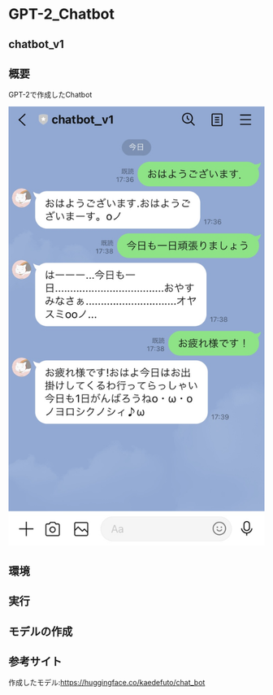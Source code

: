 # GPT-2_Chatbot

## chatbot_v1

## 概要<br>
GPT-2で作成したChatbot

![sample](https://github.com/kaedefuto/GPT-2_Chatbot/blob/main/images/IMG_5630.jpg "word cloud sample")

## 環境

## 実行

## モデルの作成

## 参考サイト

作成したモデル:https://huggingface.co/kaedefuto/chat_bot
